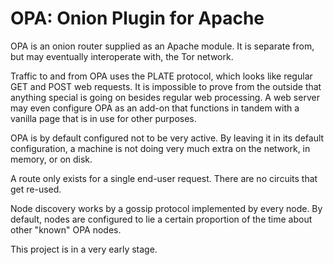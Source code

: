 OPA: Onion Plugin for Apache
============================

OPA is an onion router supplied as an Apache module. It is separate
from, but may eventually interoperate with, the Tor network.

Traffic to and from OPA uses the PLATE protocol, which looks like
regular GET and POST web requests. It is impossible to prove from the
outside that anything special is going on besides regular web
processing. A web server may even configure OPA as an add-on that
functions in tandem with a vanilla page that is in use for other
purposes.

OPA is by default configured not to be very active. By leaving it in
its default configuration, a machine is not doing very much extra on
the network, in memory, or on disk.

A route only exists for a single end-user request. There are no
circuits that get re-used.

Node discovery works by a gossip protocol implemented by every
node. By default, nodes are configured to lie a certain proportion of
the time about other "known" OPA nodes.

This project is in a very early stage.
